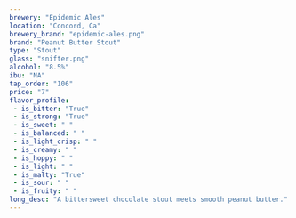 ```yaml
---
brewery: "Epidemic Ales"
location: "Concord, Ca"
brewery_brand: "epidemic-ales.png"
brand: "Peanut Butter Stout"
type: "Stout"
glass: "snifter.png"
alcohol: "8.5%"
ibu: "NA"
tap_order: "106"
price: "7"
flavor_profile:
 - is_bitter: "True"
 - is_strong: "True"
 - is_sweet: " "
 - is_balanced: " "
 - is_light_crisp: " "
 - is_creamy: " "
 - is_hoppy: " "
 - is_light: " "
 - is_malty: "True"
 - is_sour: " "
 - is_fruity: " " 
long_desc: "A bittersweet chocolate stout meets smooth peanut butter."
---
```

